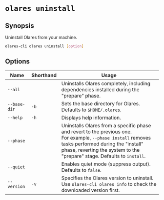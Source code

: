 # `olares uninstall`

## Synopsis
Uninstall Olares from your machine.

```bash
olares-cli olares uninstall [option]
```

## Options

| Name         | Shorthand | Usage                                                                                                                                                                                                                               |
|--------------|-----------|-------------------------------------------------------------------------------------------------------------------------------------------------------------------------------------------------------------------------------------|
| `--all`      |           | Uninstalls Olares completely, including dependencies installed during the "prepare" phase.                                                                                                                                          |
| `--base-dir` | `-b`      | Sets the base directory for Olares.<br> Defaults to `$HOME/.olares`.                                                                                                                                                            |
| `--help`     | `-h`      | Displays help information.                                                                                                                                                                                                          |
| `--phase`    |           | Uninstalls Olares from a specific phase and revert to the previous one. <br> For example, `--phase install` removes tasks performed during the "install" phase, reverting the system to the "prepare" stage. Defaults to `install`. |
| `--quiet`    |           | Enables quiet mode (suppress output). <br> Defaults to `false`.                                                                                                                                                                     |
| `--version`  | `-v`      | Specifies the Olares version to uninstall. <br>Use `olares-cli olares info` to check the downloaded version first.                                                                                                                  |
